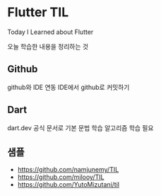 # Flutter TIL

Today I Learned about Flutter

오늘 학습한 내용을 정리하는 것

## Github
github와 IDE 연동
IDE에서 github로 커밋하기

## Dart
dart.dev 공식 문서로 기본 문법 학습
알고리즘 학습 필요

## 샘플
- https://github.com/namjunemy/TIL
- https://github.com/milooy/TIL
- https://github.com/YutoMizutani/til
